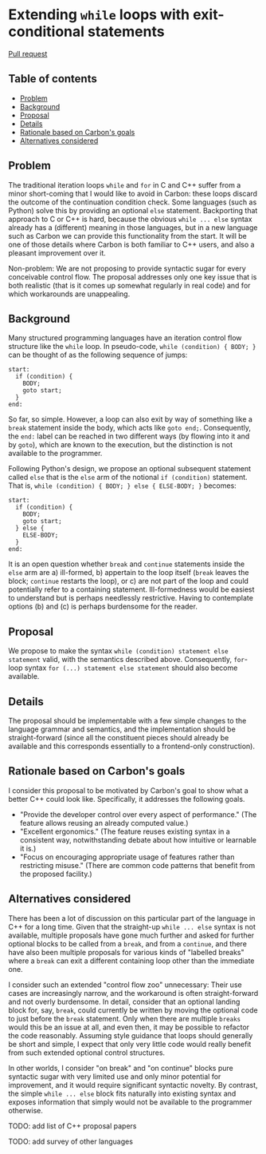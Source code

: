 # Extending `while` loops with exit-conditional statements

<!--
Part of the Carbon Language project, under the Apache License v2.0 with LLVM
Exceptions. See /LICENSE for license information.
SPDX-License-Identifier: Apache-2.0 WITH LLVM-exception
-->

[Pull request](https://github.com/carbon-language/carbon-lang/pull/471)

<!-- toc -->

## Table of contents

-   [Problem](#problem)
-   [Background](#background)
-   [Proposal](#proposal)
-   [Details](#details)
-   [Rationale based on Carbon's goals](#rationale-based-on-carbons-goals)
-   [Alternatives considered](#alternatives-considered)

<!-- tocstop -->

## Problem

The traditional iteration loops `while` and `for` in C and C++ suffer from a
minor short-coming that I would like to avoid in Carbon: these loops discard the
outcome of the continuation condition check. Some languages (such as Python)
solve this by providing an optional `else` statement. Backporting that approach
to C or C++ is hard, because the obvious `while ... else` syntax already has a
(different) meaning in those languages, but in a new language such as Carbon we
can provide this functionality from the start. It will be one of those details
where Carbon is both familiar to C++ users, and also a pleasant improvement over
it.

Non-problem: We are not proposing to provide syntactic sugar for every
conceivable control flow. The proposal addresses only one key issue that is both
realistic (that is it comes up somewhat regularly in real code) and for which
workarounds are unappealing.

## Background

Many structured programming languages have an iteration control flow structure
like the `while` loop. In pseudo-code, `while (condition) { BODY; }` can be
thought of as the following sequence of jumps:

```
start:
  if (condition) {
    BODY;
    goto start;
  }
end:
```

So far, so simple. However, a loop can also exit by way of something like a
`break` statement inside the body, which acts like `goto end;`. Consequently,
the `end:` label can be reached in two different ways (by flowing into it and by
`goto`), which are known to the execution, but the distinction is not available
to the programmer.

Following Python's design, we propose an optional subsequent statement called
`else` that is the `else` arm of the notional `if (condition)` statement. That
is, `while (condition) { BODY; } else { ELSE-BODY; }` becomes:

```
start:
  if (condition) {
    BODY;
    goto start;
  } else {
    ELSE-BODY;
  }
end:
```

It is an open question whether `break` and `continue` statements inside the
`else` arm are a) ill-formed, b) appertain to the loop itself (`break` leaves
the block; `continue` restarts the loop), or c) are not part of the loop and
could potentially refer to a containing statement. Ill-formedness would be
easiest to understand but is perhaps needlessly restrictive. Having to
contemplate options (b) and (c) is perhaps burdensome for the reader.

## Proposal

We propose to make the syntax `while (condition) statement else statement`
valid, with the semantics described above. Consequently, `for`-loop syntax
`for (...) statement else statement` should also become available.

## Details

The proposal should be implementable with a few simple changes to the language
grammar and semantics, and the implementation should be straight-forward (since
all the constituent pieces should already be available and this corresponds
essentially to a frontend-only construction).

## Rationale based on Carbon's goals

I consider this proposal to be motivated by Carbon's goal to show what a better
C++ could look like. Specifically, it addresses the following goals.

-   "Provide the developer control over every aspect of performance." (The
    feature allows reusing an already computed value.)
-   "Excellent ergonomics." (The feature reuses existing syntax in a consistent
    way, notwithstanding debate about how intuitive or learnable it is.)
-   "Focus on encouraging appropriate usage of features rather than restricting
    misuse." (There are common code patterns that benefit from the proposed
    facility.)

## Alternatives considered

There has been a lot of discussion on this particular part of the language in
C++ for a long time. Given that the straight-up `while ... else` syntax is not
available, multiple proposals have gone much further and asked for further
optional blocks to be called from a `break`, and from a `continue`, and there
have also been multiple proposals for various kinds of "labelled breaks" where a
`break` can exit a different containing loop other than the immediate one.

I consider such an extended "control flow zoo" unnecessary: Their use cases are
increasingly narrow, and the workaround is often straight-forward and not overly
burdensome. In detail, consider that an optional landing block for, say,
`break`, could currently be written by moving the optional code to just before
the `break` statement. Only when there are multiple `breaks` would this be an
issue at all, and even then, it may be possible to refactor the code reasonably.
Assuming style guidance that loops should generally be short and simple, I
expect that only very little code would really benefit from such extended
optional control structures.

In other worlds, I consider "on break" and "on continue" blocks pure syntactic
sugar with very limited use and only minor potential for improvement, and it
would require significant syntactic novelty. By contrast, the simple
`while ... else` block fits naturally into existing syntax and exposes
information that simply would not be available to the programmer otherwise.

TODO: add list of C++ proposal papers

TODO: add survey of other languages
